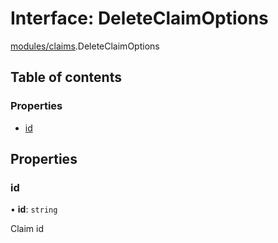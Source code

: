 # Interface: DeleteClaimOptions

[modules/claims](../modules/modules_claims.md).DeleteClaimOptions

## Table of contents

### Properties

- [id](modules_claims.DeleteClaimOptions.md#id)

## Properties

### id

• **id**: `string`

Claim id
